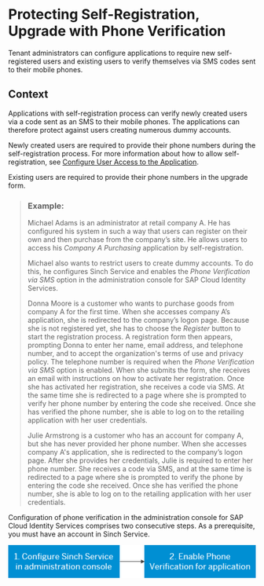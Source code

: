 <!-- loio5834b6e2e9224411a5c59e246f7b513e -->

# Protecting Self-Registration, Upgrade with Phone Verification

Tenant administrators can configure applications to require new self-registered users and existing users to verify themselves via SMS codes sent to their mobile phones.



## Context

Applications with self-registration process can verify newly created users via a code sent as an SMS to their mobile phones. The applications can therefore protect against users creating numerous dummy accounts.

Newly created users are required to provide their phone numbers during the self-registration process. For more information about how to allow self-registration, see [Configure User Access to the Application](configure-user-access-to-the-application-8b147c4.md).

Existing users are required to provide their phone numbers in the upgrade form.

> ### Example:  
> Michael Adams is an administrator at retail company A. He has configured his system in such a way that users can register on their own and then purchase from the company’s site. He allows users to access his *Company A Purchasing* application by self-registration.
> 
> Michael also wants to restrict users to create dummy accounts. To do this, he configures Sinch Service and enables the *Phone Verification via SMS* option in the administration console for SAP Cloud Identity Services.
> 
> Donna Moore is a customer who wants to purchase goods from company A for the first time. When she accesses company A’s application, she is redirected to the company’s logon page. Because she is not registered yet, she has to choose the *Register* button to start the registration process. A registration form then appears, prompting Donna to enter her name, email address, and telephone number, and to accept the organization's terms of use and privacy policy. The telephone number is required when the *Phone Verification via SMS* option is enabled. When she submits the form, she receives an email with instructions on how to activate her registration. Once she has activated her registration, she receives a code via SMS. At the same time she is redirected to a page where she is prompted to verify her phone number by entering the code she received. Once she has verified the phone number, she is able to log on to the retailing application with her user credentials.
> 
> Julie Armstrong is a customer who has an account for company A, but she has never provided her phone number. When she accesses company A's application, she is redirected to the company’s logon page. After she provides her credentials, Julie is required to enter her phone number. She receives a code via SMS, and at the same time is redirected to a page where she is prompted to verify the phone by entering the code she received. Once she has verified the phone number, she is able to log on to the retailing application with her user credentials.

Configuration of phone verification in the administration console for SAP Cloud Identity Services comprises two consecutive steps. As a prerequisite, you must have an account in Sinch Service.

![](images/Image_Map_Phone_Verification_via_SMS_cebb851.png)

